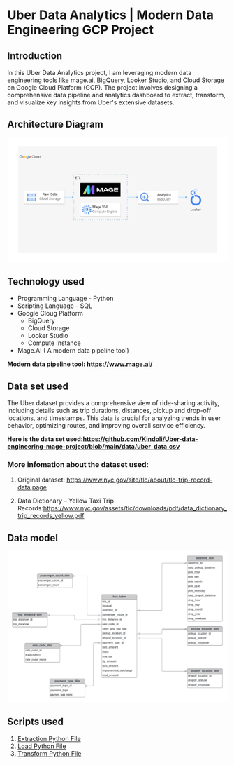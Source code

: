 # Uber Data Analytics | Modern Data Engineering GCP Project
## Introduction
In this Uber Data Analytics project, I am leveraging modern data engineering tools like mage.ai, BigQuery, Looker Studio, and Cloud Storage on Google Cloud Platform (GCP). The project involves designing a comprehensive data pipeline and analytics dashboard to extract, transform, and visualize key insights from Uber's extensive datasets.

## Architecture Diagram
![Project Architecture](architecture.jpg)

## Technology used
- Programming Language - Python
- Scripting Language - SQL
- Google Cloug Platform
  - BigQuery
  - Cloud Storage
  - Looker Studio
  - Compute Instance
- Mage.AI ( A modern data pipeline tool)

**Modern data pipeline tool: https://www.mage.ai/**

## Data set used
The Uber dataset provides a comprehensive view of ride-sharing activity, including details such as trip durations, distances, pickup and drop-off locations, and timestamps. This data is crucial for analyzing trends in user behavior, optimizing routes, and improving overall service efficiency.

**Here is the data set used:https://github.com/Kindoli/Uber-data-engineering-mage-project/blob/main/data/uber_data.csv**

### More infomation about the dataset used:

1. Original dataset: https://www.nyc.gov/site/tlc/about/tlc-trip-record-data.page

2. Data Dictionary – Yellow Taxi Trip Records:https://www.nyc.gov/assets/tlc/downloads/pdf/data_dictionary_trip_records_yellow.pdf

## Data model
![Project Data Model](data_model.jpeg)

## Scripts used

1. [Extraction Python File](mage-files/extract.py)
2. [Load Python File](mage-files/load.py)
3. [Transform Python File](mage-files/transform.py)
   

